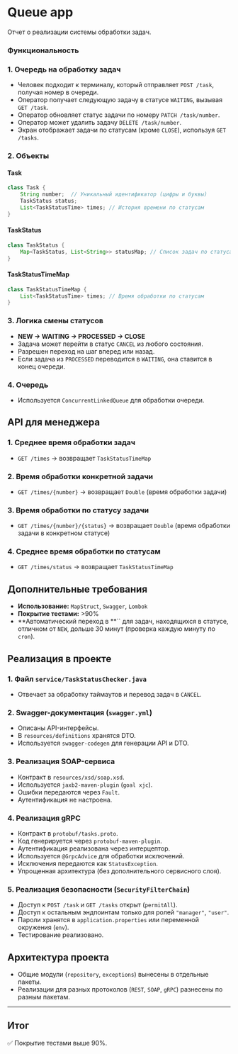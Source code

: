 # Queue app

Отчет о реализации системы обработки задач.

### Функциональность

### 1. Очередь на обработку задач

- Человек подходит к терминалу, который отправляет `POST /task`, получая номер в очереди.
- Оператор получает следующую задачу в статусе `WAITING`, вызывая `GET /task`.
- Оператор обновляет статус задачи по номеру `PATCH /task/number`.
- Оператор может удалить задачу `DELETE /task/number`.
- Экран отображает задачи по статусам (кроме `CLOSE`), используя `GET /tasks`.

### 2. Объекты

#### Task

```java
class Task {
    String number;  // Уникальный идентификатор (цифры и буквы)
    TaskStatus status; 
    List<TaskStatusTime> times; // История времени по статусам
}
```

#### TaskStatus

```java
class TaskStatus {
    Map<TaskStatus, List<String>> statusMap; // Список задач по статусам
}
```

#### TaskStatusTimeMap

```java
class TaskStatusTimeMap {
    List<TaskStatusTime> times; // Время обработки по статусам
}
```

### 3. Логика смены статусов

- **NEW → WAITING → PROCESSED → CLOSE**
- Задача может перейти в статус `CANCEL` из любого состояния.
- Разрешен переход на шаг вперед или назад.
- Если задача из `PROCESSED` переводится в `WAITING`, она ставится в конец очереди.

### 4. Очередь

- Используется `ConcurrentLinkedQueue` для обработки очереди.

## API для менеджера

### 1. Среднее время обработки задач

- `GET /times` → возвращает `TaskStatusTimeMap`

### 2. Время обработки конкретной задачи

- `GET /times/{number}` → возвращает `Double` (время обработки задачи)

### 3. Время обработки по статусу задачи

- `GET /times/{number}/{status}` → возвращает `Double` (время обработки задачи в конкретном статусе)

### 4. Среднее время обработки по статусам

- `GET /times/status` → возвращает `TaskStatusTimeMap`

## Дополнительные требования

- **Использование:** `MapStruct`, `Swagger`, `Lombok`
- **Покрытие тестами:** >90%
- \*\*Автоматический переход в \*\*\`\` для задач, находящихся в статусе, отличном от `NEW`, дольше 30 минут (проверка каждую минуту по `cron`).

## Реализация в проекте

### 1. Файл `service/TaskStatusChecker.java`

- Отвечает за обработку таймаутов и перевод задач в `CANCEL`.

### 2. Swagger-документация (`swagger.yml`)

- Описаны API-интерфейсы.
- В `resources/definitions` хранятся DTO.
- Используется `swagger-codegen` для генерации API и DTO.

### 3. Реализация SOAP-сервиса

- Контракт в `resources/xsd/soap.xsd`.
- Используется `jaxb2-maven-plugin` (`goal xjc`).
- Ошибки передаются через `Fault`.
- Аутентификация не настроена.

### 4. Реализация gRPC

- Контракт в `protobuf/tasks.proto`.
- Код генерируется через `protobuf-maven-plugin`.
- Аутентификация реализована через интерцептор.
- Используется `@GrpcAdvice` для обработки исключений.
- Исключения передаются как `StatusException`.
- Упрощенная архитектура (без дополнительного сервисного слоя).

### 5. Реализация безопасности (`SecurityFilterChain`)

- Доступ к `POST /task` и `GET /tasks` открыт (`permitAll`).
- Доступ к остальным эндпоинтам только для ролей `"manager"`, `"user"`.
- Пароли хранятся в `application.properties` или переменной окружения (`env`).
- Тестирование реализовано.

## Архитектура проекта

- Общие модули (`repository`, `exceptions`) вынесены в отдельные пакеты.
- Реализации для разных протоколов (`REST`, `SOAP`, `gRPC`) разнесены по разным пакетам.

---

## Итог

✅ Покрытие тестами выше 90%. 